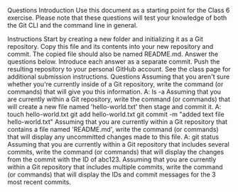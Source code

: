 Questions
Introduction
Use this document as a starting point for the Class 6 exercise. Please note that these questions will test your knowledge of both the Git CLI and the command line in general.

Instructions
Start by creating a new folder and initializing it as a Git repository.
Copy this file and its contents into your new repository and commit. The copied file should also be named README.md.
Answer the questions below. Introduce each answer as a separate commit.
Push the resulting repository to your personal GitHub account.
See the class page for additional submission instructions.
Questions
Assuming that you aren't sure whether you're currently inside of a Git repository, write the command (or commands) that will give you this information.
	A: ls -a
Assuming that you are currently within a Git repository, write the command (or commands) that will create a new file named 'hello-world.txt' then stage and commit it.
	A: touch hello-world.txt
	git add hello-world.txt
	git commit -m "added text file hello-world.txt"
Assuming that you are currently within a Git repository that contains a file named 'README.md', write the command (or commands) that will display any uncommitted changes made to this file.
	A: git status
Assuming that you are currently within a Git repository that includes several commits, write the command (or commands) that will display the changes from the commit with the ID of abc123.
Assuming that you are currently within a Git repository that includes multiple commits, write the command (or commands) that will display the IDs and commit messages for the 3 most recent commits.
